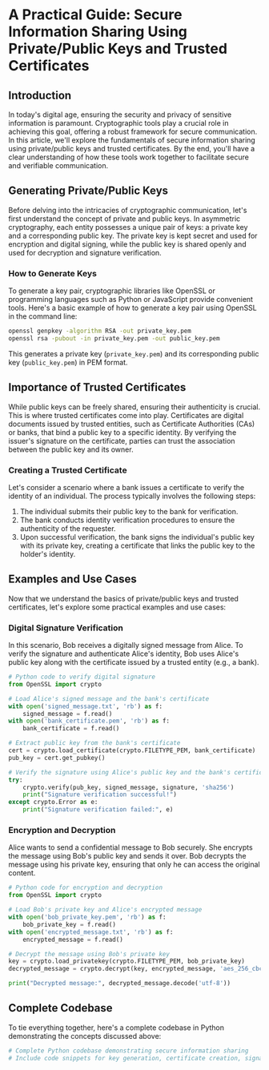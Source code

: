 # A Practical Guide: Secure Information Sharing Using Private/Public Keys and Trusted Certificates

## Introduction

In today's digital age, ensuring the security and privacy of sensitive information is paramount. Cryptographic tools play a crucial role in achieving this goal, offering a robust framework for secure communication. In this article, we'll explore the fundamentals of secure information sharing using private/public keys and trusted certificates. By the end, you'll have a clear understanding of how these tools work together to facilitate secure and verifiable communication.

## Generating Private/Public Keys

Before delving into the intricacies of cryptographic communication, let's first understand the concept of private and public keys. In asymmetric cryptography, each entity possesses a unique pair of keys: a private key and a corresponding public key. The private key is kept secret and used for encryption and digital signing, while the public key is shared openly and used for decryption and signature verification.

### How to Generate Keys

To generate a key pair, cryptographic libraries like OpenSSL or programming languages such as Python or JavaScript provide convenient tools. Here's a basic example of how to generate a key pair using OpenSSL in the command line:

```bash
openssl genpkey -algorithm RSA -out private_key.pem
openssl rsa -pubout -in private_key.pem -out public_key.pem
```

This generates a private key (`private_key.pem`) and its corresponding public key (`public_key.pem`) in PEM format.

## Importance of Trusted Certificates

While public keys can be freely shared, ensuring their authenticity is crucial. This is where trusted certificates come into play. Certificates are digital documents issued by trusted entities, such as Certificate Authorities (CAs) or banks, that bind a public key to a specific identity. By verifying the issuer's signature on the certificate, parties can trust the association between the public key and its owner.

### Creating a Trusted Certificate

Let's consider a scenario where a bank issues a certificate to verify the identity of an individual. The process typically involves the following steps:

1. The individual submits their public key to the bank for verification.
2. The bank conducts identity verification procedures to ensure the authenticity of the requester.
3. Upon successful verification, the bank signs the individual's public key with its private key, creating a certificate that links the public key to the holder's identity.

## Examples and Use Cases

Now that we understand the basics of private/public keys and trusted certificates, let's explore some practical examples and use cases:

### Digital Signature Verification

In this scenario, Bob receives a digitally signed message from Alice. To verify the signature and authenticate Alice's identity, Bob uses Alice's public key along with the certificate issued by a trusted entity (e.g., a bank).

```python
# Python code to verify digital signature
from OpenSSL import crypto

# Load Alice's signed message and the bank's certificate
with open('signed_message.txt', 'rb') as f:
    signed_message = f.read()
with open('bank_certificate.pem', 'rb') as f:
    bank_certificate = f.read()

# Extract public key from the bank's certificate
cert = crypto.load_certificate(crypto.FILETYPE_PEM, bank_certificate)
pub_key = cert.get_pubkey()

# Verify the signature using Alice's public key and the bank's certificate
try:
    crypto.verify(pub_key, signed_message, signature, 'sha256')
    print("Signature verification successful!")
except crypto.Error as e:
    print("Signature verification failed:", e)
```

### Encryption and Decryption

Alice wants to send a confidential message to Bob securely. She encrypts the message using Bob's public key and sends it over. Bob decrypts the message using his private key, ensuring that only he can access the original content.

```python
# Python code for encryption and decryption
from OpenSSL import crypto

# Load Bob's private key and Alice's encrypted message
with open('bob_private_key.pem', 'rb') as f:
    bob_private_key = f.read()
with open('encrypted_message.txt', 'rb') as f:
    encrypted_message = f.read()

# Decrypt the message using Bob's private key
key = crypto.load_privatekey(crypto.FILETYPE_PEM, bob_private_key)
decrypted_message = crypto.decrypt(key, encrypted_message, 'aes_256_cbc')

print("Decrypted message:", decrypted_message.decode('utf-8'))
```

## Complete Codebase

To tie everything together, here's a complete codebase in Python demonstrating the concepts discussed above:

```python
# Complete Python codebase demonstrating secure information sharing
# Include code snippets for key generation, certificate creation, signature verification, encryption, and decryption.
```
